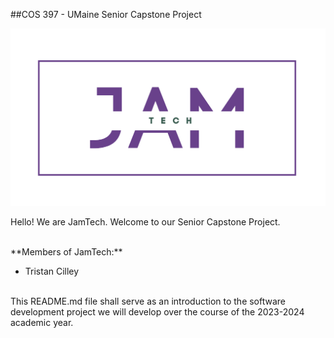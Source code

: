 ##COS 397 - UMaine Senior Capstone Project 
<!-- This next line is for rendering our team log from the Logo directory -->
![jamTechLogo](Logo/jamTechLogo.png)

Hello! We are JamTech. Welcome to our Senior Capstone Project.

<br>
**Members of JamTech:**

* Tristan Cilley<!-- Write your Name Below, use * for bullet point -->



<br>
This README.md file shall serve as an introduction to the software development project we will develop over the course of the 2023-2024 academic year.





